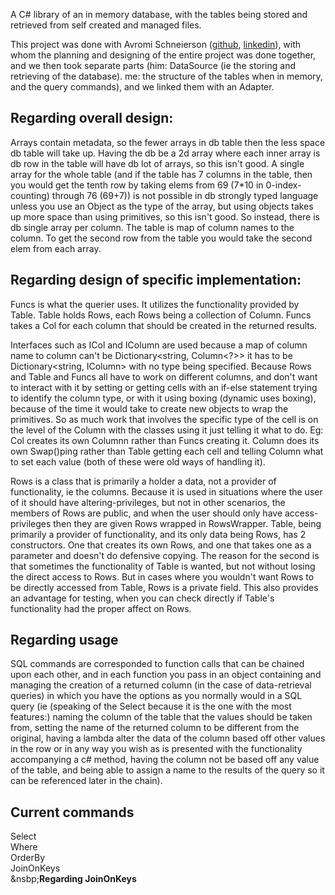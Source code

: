 A C# library of an in memory database, with the tables being stored and retrieved from self created and managed files.
<br>

This project was done with Avromi Schneierson ([github](https://github.com/avrohom-schneierson), [linkedin](https://www.linkedin.com/in/avrohomschneierson)), with whom the planning and designing of the entire project was done together, and we then took separate parts (him: DataSource (ie the storing and retrieving of the database). me: the structure of the tables when in memory, and the query commands), and we linked them with an Adapter.

Regarding overall design:
------------------------
Arrays contain metadata, so the fewer arrays in db table then the less space db table will take up.
Having the db be a 2d array where each inner array is db row in the table will have db lot of arrays, so this isn't good.
A single array for the whole table (and if the table has 7 columns in the table, then you would get the tenth row by taking elems from 69 (7*10 in 0-index-counting) through 76 (69+7)) is not possible in db strongly typed language unless you use an Object as the type of the array, but using objects takes up more space than using primitives, so this isn't good.
So instead, there is db single array per column. The table is map of column names to the column. To get the second row from the table you would take the second elem from each array.


Regarding design of specific implementation:
-------------------------------------------
Funcs is what the querier uses. It utilizes the functionality provided by Table. Table holds Rows, each Rows being a collection of Column.
Funcs takes a Col for each column that should be created in the returned results.

Interfaces such as ICol and IColumn are used because a map of column name to column can't be
Dictionary<string, Column<?>>
it has to be
Dictionary<string, IColumn>
with no type being specified.
Because Rows and Table and Funcs all have to work on different columns, and don't want to interact with it by setting or getting cells with an if-else statement trying to identify the column type, or with it using boxing (dynamic uses boxing), because of the time it would take to create new objects to wrap the primitives. So as much work that involves the specific type of the cell is on the level of the Column with the classes using it just telling it what to do. Eg: Col creates its own Columnn rather than Funcs creating it. Column does its own Swap()ping rather than Table getting each cell and telling Column what to set each value (both of these were old ways of handling it).

Rows is a class that is primarily a holder a data, not a provider of functionality, ie the columns. Because it is used in situations where the user of it should have altering-privileges, but not in other scenarios, the members of Rows are public, and when the user should only have access-privileges then they are given Rows wrapped in RowsWrapper.
Table, being primarily a provider of functionality, and its only data being Rows, has 2 constructors. One that creates its own Rows, and one that takes one as a parameter and doesn't do defensive copying. The reason for the second is that sometimes the functionality of Table is wanted, but not without losing the direct access to Rows. But in cases where you wouldn't want Rows to be directly accessed from Table, Rows is a private field.
This also provides an advantage for testing, when you can check directly if Table's functionality had the proper affect on Rows.

Regarding usage
---------------
SQL commands are corresponded to function calls that can be chained upon each other, and in each function you pass in an object containing and managing the creation of a returned column (in the case of data-retrieval queries) in which you have the options as you normally would in a SQL query (ie (speaking of the Select because it is the one with the most features:) naming the column of the table that the values should be taken from, setting the name of the returned column to be different from the original, having a lambda alter the data of the column based off other values in the row or in any way you wish as is presented with the functionality accompanying a c# method, having the column not be based off any value of the table, and being able to assign a name to the results of the query so it can be referenced later in the chain).

Current commands
----------------
Select <br>
Where <br>
OrderBy <br>
JoinOnKeys <br>
&nsbp;<b>Regarding JoinOnKeys</b>

